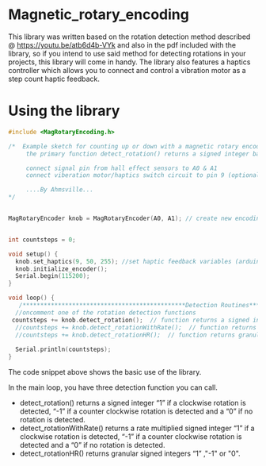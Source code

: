 # Magnetic_rotary_encoding

This library was written based on the rotation detection method described @ https://youtu.be/atb6d4b-VYk and also in the pdf included with the library, so if you intend to use said method for detecting rotations in your projects, this library will come in handy. The library also features a haptics controller which allows you to connect and control a vibration motor as a step count haptic feedback.

# Using the library

```C
#include <MagRotaryEncoding.h>

/*  Example sketch for counting up or down with a magnetic rotary encoding setup
     the primary function detect_rotation() returns a signed integer based on the number of rotation steps detected

     connect signal pin from hall effect sensors to A0 & A1
     connect viberation motor/haptics switch circuit to pin 9 (optional)

	 ....By Ahmsville...
*/


MagRotaryEncoder knob = MagRotaryEncoder(A0, A1); // create new encoding instance and specify the arduino pins connected to the hall effect sensors


int countsteps = 0;

void setup() {
  knob.set_haptics(9, 50, 255); //set haptic feedback variables (arduino pwm pin, duration of haptics(ms), pwn strength from 0-255)
  knob.initialize_encoder();
  Serial.begin(115200);
}

void loop() {
   /**********************************************Detection Routines*******************************************/
  //oncomment one of the rotation detection functions
 countsteps += knob.detect_rotation();  // function returns a signed integer based on rotation step detected
  //countsteps += knob.detect_rotationWithRate();  // function returns a rate multiplied signed integer based on rotation step detected
  //countsteps += knob.detect_rotationHR();  // function returns granular rotation steps
 
  Serial.println(countsteps);
}
```

The code snippet above shows the basic use of the library.

In the main loop, you have three detection function you can call.

- detect_rotation() returns a signed integer “1” if a clockwise rotation is detected, “-1” if a counter clockwise rotation is detected and a “0” if no rotation is detected.
- detect_rotationWithRate() returns a rate multiplied signed integer “1” if a clockwise rotation is detected, “-1” if a counter clockwise rotation is detected and a “0” if no rotation is detected.
- detect_rotationHR() returns granular signed integers “1” ,"-1" or "0".


